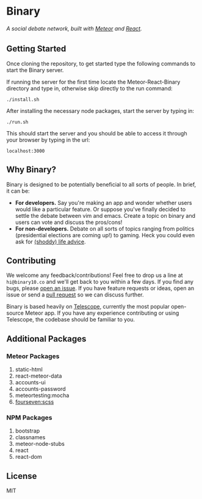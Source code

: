 # Binary
###### A social debate network, built with [Meteor](http://meteor.com) and [React](https://reactjs.org/).

## Getting Started
Once cloning the repository, to get started type the following commands to start the Binary server.

If running the server for the first time locate the Meteor-React-Binary directory and type in, otherwise skip directly to the run command:
```
./install.sh
```
After installing the necessary node packages, start the server by typing in:
```
./run.sh
```
This should start the server and you should be able to access it through your browser by typing in the url:
```
localhost:3000
```

## Why Binary?
Binary is designed to be potentially beneficial to all sorts of people. In brief, it can be:

- **For developers.** Say you're making an app and wonder whether users would like a particular feature. Or suppose you've finally decided to settle the debate between vim and emacs. Create a topic on binary and users can vote and discuss the pros/cons!
- **For non-developers.** Debate on all sorts of topics ranging from politics (presidential elections are coming up!) to gaming. Heck you could even ask for [(shoddy) life advice](https://binary10.co/topics/iqw86XJPDuZjW3k7j).

## Contributing
We welcome any feedback/contributions! Feel free to drop us a line at `hi@binary10.co` and we'll get back to you within a few days. If you find any bugs, please [open an issue](https://github.com/erasaur/binary/issues). If you have feature requests or ideas, open an issue or send a [pull request](https://github.com/erasaur/binary/pulls) so we can discuss further.

Binary is based heavily on [Telescope](https://github.com/TelescopeJS/Telescope), currently the most popular open-source Meteor app. If you have any experience contributing or using Telescope, the codebase should be familiar to you.

## Additional Packages
### Meteor Packages
1. static-html
2. react-meteor-data
3. accounts-ui
4. accounts-password
5. meteortesting:mocha
6. [fourseven:scss](https://atmospherejs.com/fourseven/scss)
### NPM Packages
1. bootstrap
2. classnames
3. meteor-node-stubs
4. react
5. react-dom

## License
MIT
